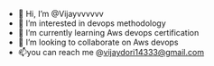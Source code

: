 - 👋 Hi, I’m @Vijayvvvvvv
- 👀 I’m interested in devops methodology
- 🌱 I’m currently learning Aws devops certification
- 💞️ I’m looking to collaborate on Aws devops
- 📫you can reach me @vijaydori14333@gmail.com

<!---
Vijayvvvvvv/Vijayvvvvvv is a ✨ special ✨ repository because its `README.md` (this file) appears on your GitHub profile.
You can click the Preview link to take a look at your changes.
--->
